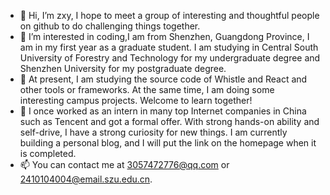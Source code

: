 - 👋 Hi, I’m zxy, I hope to meet a group of interesting and thoughtful people on github to do challenging things together.
- 👀 I’m interested in coding,I am from Shenzhen, Guangdong Province, I am in my first year as a graduate student. I am studying in Central South University of Forestry and Technology for my undergraduate degree and Shenzhen University for my postgraduate degree.
- 🌱 At present, I am studying the source code of Whistle and React and other tools or frameworks. At the same time, I am doing some interesting campus projects. Welcome to learn together!
- 💞️ I once worked as an intern in many top Internet companies in China such as Tencent and got a formal offer. With strong hands-on ability and self-drive, I have a strong curiosity for new things. I am currently building a personal blog, and I will put the link on the homepage when it is completed.
- 📫 You can contact me at 3057472776@qq.com or 2410104004@email.szu.edu.cn.

<!---
hjhxy/hjhxy is a ✨ special ✨ repository because its `README.md` (this file) appears on your GitHub profile.
You can click the Preview link to take a look at your changes.
--->
